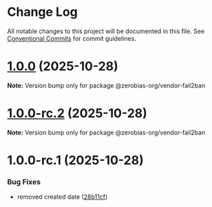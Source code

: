 # Change Log

All notable changes to this project will be documented in this file.
See [Conventional Commits](https://conventionalcommits.org) for commit guidelines.

# [1.0.0](https://github.com/zerobias-org/vendor/compare/@zerobias-org/vendor-fail2ban@1.0.0-rc.2...@zerobias-org/vendor-fail2ban@1.0.0) (2025-10-28)

**Note:** Version bump only for package @zerobias-org/vendor-fail2ban





# [1.0.0-rc.2](https://github.com/zerobias-org/vendor/compare/@zerobias-org/vendor-fail2ban@1.0.0-rc.1...@zerobias-org/vendor-fail2ban@1.0.0-rc.2) (2025-10-28)

**Note:** Version bump only for package @zerobias-org/vendor-fail2ban





# 1.0.0-rc.1 (2025-10-28)


### Bug Fixes

* removed created date ([28b11cf](https://github.com/zerobias-org/vendor/commit/28b11cf2563e9cdadd4b1dc83edd60d2fcd01df0))
